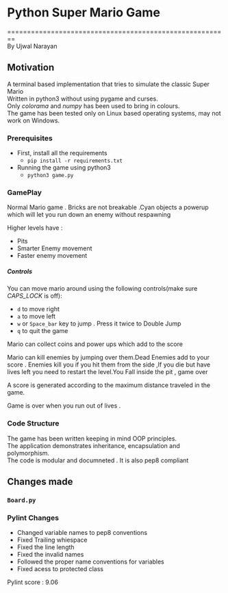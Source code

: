 # Python Super Mario Game 
========================================================<br/>
By Ujwal Narayan

## Motivation 

A terminal based implementation that tries to simulate the classic Super Mario<br/>
Written in python3 without using pygame and curses.<br/>
Only *colorama* and *numpy* has been used to bring in colours.<br/>
The game has been tested only on Linux based operating systems, may not work on Windows.

### Prerequisites

- First, install all the requirements
	- `pip install -r requirements.txt`
- Running the game using python3
	- `python3 game.py`

### GamePlay

  Normal Mario game . Bricks are not breakable .Cyan objects a powerup which will let you run down an enemy without respawning <br/>

  Higher levels have :
  - Pits
  - Smarter Enemy movement 
  - Faster enemy movement
  

##### Controls
 You can move mario around using the following controls(make sure *CAPS_LOCK* is off):
 - `d`  to move right
 - `a`  to move left
 - `w`  or `Space_bar` key to jump . Press it twice to Double Jump 
 - `q` to quit the game
 

 Mario can collect coins and power ups which add to the score <br/>

 Mario can kill enemies by jumping over them.Dead Enemies add to your score . Enemies kill you if you hit them  from the side ,If you die but have lives left  you need to restart the level.You Fall inside the pit , game over  <br/>

 A score is generated according to the maximum distance traveled in the game.<br/>

 Game is over when you run out of lives . 

 
### Code Structure

The game has been written keeping in mind OOP principles.<br/>
The application demonstrates inheritance, encapsulation and polymorphism.<br/>
The code is modular and documneted . 
It is also pep8 compliant 


## Changes made 

### `Board.py`

### Pylint Changes 

+ Changed variable names to pep8 conventions
+ Fixed Trailing whiespace 
+ Fixed the line length 
+ Fixed the invalid names 
+ Followed the proper name conventions for variables 
+ Fixed acess to protected class 

Pylint score : 9.06 
